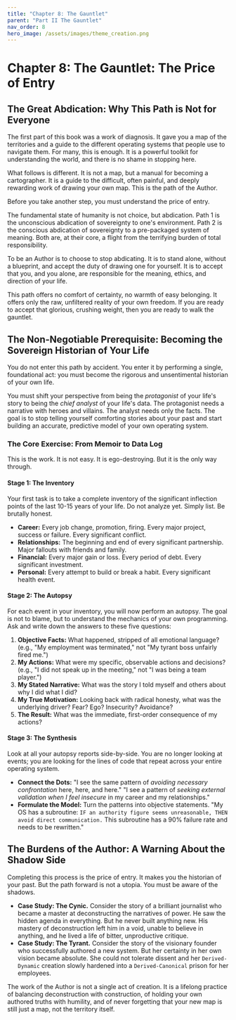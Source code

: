 ```yaml
---
title: "Chapter 8: The Gauntlet"
parent: "Part II The Gauntlet"
nav_order: 8
hero_image: /assets/images/theme_creation.png
---
```

# Chapter 8: The Gauntlet: The Price of Entry

## The Great Abdication: Why This Path is Not for Everyone

The first part of this book was a work of diagnosis. It gave you a map of the territories and a guide to the different operating systems that people use to navigate them. For many, this is enough. It is a powerful toolkit for understanding the world, and there is no shame in stopping here.

What follows is different. It is not a map, but a manual for becoming a cartographer. It is a guide to the difficult, often painful, and deeply rewarding work of drawing your own map. This is the path of the Author.

Before you take another step, you must understand the price of entry.

The fundamental state of humanity is not choice, but abdication. Path 1 is the unconscious abdication of sovereignty to one's environment. Path 2 is the conscious abdication of sovereignty to a pre-packaged system of meaning. Both are, at their core, a flight from the terrifying burden of total responsibility.

To be an Author is to choose to stop abdicating. It is to stand alone, without a blueprint, and accept the duty of drawing one for yourself. It is to accept that you, and you alone, are responsible for the meaning, ethics, and direction of your life.

This path offers no comfort of certainty, no warmth of easy belonging. It offers only the raw, unfiltered reality of your own freedom. If you are ready to accept that glorious, crushing weight, then you are ready to walk the gauntlet.

## The Non-Negotiable Prerequisite: Becoming the Sovereign Historian of Your Life

You do not enter this path by accident. You enter it by performing a single, foundational act: you must become the rigorous and unsentimental historian of your own life.

You must shift your perspective from being the *protagonist* of your life's story to being the *chief analyst* of your life's data. The protagonist needs a narrative with heroes and villains. The analyst needs only the facts. The goal is to stop telling yourself comforting stories about your past and start building an accurate, predictive model of your own operating system.

### The Core Exercise: From Memoir to Data Log
This is the work. It is not easy. It is ego-destroying. But it is the only way through.

#### Stage 1: The Inventory
Your first task is to take a complete inventory of the significant inflection points of the last 10-15 years of your life. Do not analyze yet. Simply list. Be brutally honest.
*   **Career:** Every job change, promotion, firing. Every major project, success or failure. Every significant conflict.
*   **Relationships:** The beginning and end of every significant partnership. Major fallouts with friends and family.
*   **Financial:** Every major gain or loss. Every period of debt. Every significant investment.
*   **Personal:** Every attempt to build or break a habit. Every significant health event.

#### Stage 2: The Autopsy
For each event in your inventory, you will now perform an autopsy. The goal is not to blame, but to understand the mechanics of your own programming. Ask and write down the answers to these five questions:
1.  **Objective Facts:** What happened, stripped of all emotional language? (e.g., "My employment was terminated," not "My tyrant boss unfairly fired me.")
2.  **My Actions:** What were my specific, observable actions and decisions? (e.g., "I did not speak up in the meeting," not "I was being a team player.")
3.  **My Stated Narrative:** What was the story I told myself and others about why I did what I did?
4.  **My True Motivation:** Looking back with radical honesty, what was the underlying driver? Fear? Ego? Insecurity? Avoidance?
5.  **The Result:** What was the immediate, first-order consequence of my actions?

#### Stage 3: The Synthesis
Look at all your autopsy reports side-by-side. You are no longer looking at events; you are looking for the lines of code that repeat across your entire operating system.
*   **Connect the Dots:** "I see the same pattern of *avoiding necessary confrontation* here, here, and here." "I see a pattern of *seeking external validation when I feel insecure* in my career and my relationships."
*   **Formulate the Model:** Turn the patterns into objective statements. "My OS has a subroutine: `IF an authority figure seems unreasonable, THEN avoid direct communication.` This subroutine has a 90% failure rate and needs to be rewritten."

## The Burdens of the Author: A Warning About the Shadow Side

Completing this process is the price of entry. It makes you the historian of your past. But the path forward is not a utopia. You must be aware of the shadows.

*   **Case Study: The Cynic.** Consider the story of a brilliant journalist who became a master at deconstructing the narratives of power. He saw the hidden agenda in everything. But he never built anything new. His mastery of deconstruction left him in a void, unable to believe in anything, and he lived a life of bitter, unproductive critique.
*   **Case Study: The Tyrant.** Consider the story of the visionary founder who successfully authored a new system. But her certainty in her own vision became absolute. She could not tolerate dissent and her `Derived-Dynamic` creation slowly hardened into a `Derived-Canonical` prison for her employees.

The work of the Author is not a single act of creation. It is a lifelong practice of balancing deconstruction with construction, of holding your own authored truths with humility, and of never forgetting that your new map is still just a map, not the territory itself.
